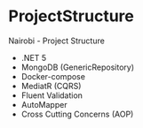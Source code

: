 # ProjectStructure
Nairobi - Project Structure 

* .NET 5
* MongoDB (GenericRepository)
* Docker-compose
* MediatR (CQRS)
* Fluent Validation
* AutoMapper
* Cross Cutting Concerns (AOP)
